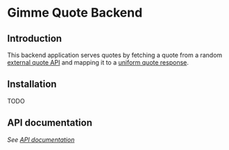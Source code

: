 # Gimme Quote Backend

## Introduction

This backend application serves quotes by fetching a quote from a random [external quote API](./src/main/java/com/zwanenberg/gimmequote/quote_sources/implementations) and mapping it to a [uniform quote response](./API.md).

## Installation

TODO

## API documentation
*See [API documentation](./API.md)*
